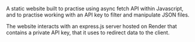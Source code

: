 A static website built to practise using async fetch API within Javascript, and to practise working with an API key to filter and manipulate JSON files.

The website interacts with an express.js server hosted on Render that contains a private API key, that it uses to redirect data to the client.
